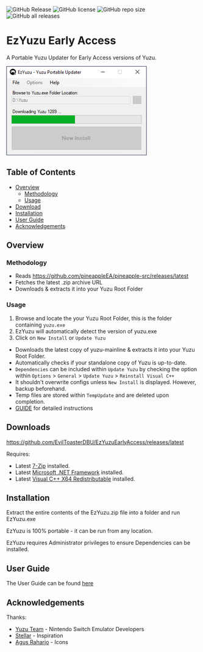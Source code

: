 ![GitHub Release](https://img.shields.io/github/v/release/EvilToasterDBU/EzYuzuEarlyAccess?style=for-the-badge&logo=appveyor)
![GitHub license](https://img.shields.io/github/license/EvilToasterDBU/EzYuzuEarlyAccess?style=for-the-badge&logo=appveyor)
![GitHub repo size](https://img.shields.io/github/repo-size/EvilToasterDBU/EzYuzuEarlyAccess?style=for-the-badge&logo=appveyor)
![GitHub all releases](https://img.shields.io/github/downloads/EvilToasterDBU/EzYuzuEarlyAccess/total?style=for-the-badge&logo=appveyor)

# EzYuzu Early Access

A Portable Yuzu Updater for Early Access versions of Yuzu.


![EzYuzu v1.4.0.0](images/ezyuzu_1400.png)

## Table of Contents

- [Overview](#overview)
  - [Methodology](#methodology)
  - [Usage](#usage)
- [Download](#downloads)
- [Installation](#installation)
- [User Guide](#user-guide)
- [Acknowledgements](#acknowledgements)

## Overview

### Methodology

- Reads https://github.com/pineappleEA/pineapple-src/releases/latest
- Fetches the latest .zip archive URL
- Downloads & extracts it into your Yuzu Root Folder

### Usage

1. Browse and locate the your Yuzu Root Folder, this is the folder containing `yuzu.exe`
2. EzYuzu will automatically detect the version of yuzu.exe
3. Click on `New Install` or `Update Yuzu`

- Downloads the latest copy of yuzu-mainline & extracts it into your Yuzu Root Folder.
- Automatically checks if your standalone copy of Yuzu is up-to-date.
- `Dependencies` can be included within `Update Yuzu` by checking the option within `Options` > `General` > `Update Yuzu` > `Reinstall Visual C++`
- It shouldn't overwrite configs unless `New Install` is displayed. However, backup beforehand.
- Temp files are stored within `TempUpdate` and are deleted upon completion.
- [GUIDE](https://github.com/EvilToasterDBU/EzYuzuEarlyAccess/blob/master/GUIDE.md) for detailed instructions

## Downloads

https://github.com/EvilToasterDBU/EzYuzuEarlyAccess/releases/latest

Requires:
- Latest [7-Zip](https://www.7-zip.org/a/7z2201-x64.msi) installed.
- Latest [Microsoft .NET Framework](https://go.microsoft.com/fwlink/?linkid=2088631) installed.
- Latest [Visual C++ X64 Redistributable](https://aka.ms/vs/16/release/vc_redist.x64.exe) installed.

## Installation

Extract the entire contents of the EzYuzu.zip file into a folder and run EzYuzu.exe

EzYuzu is 100% portable - it can be run from any location.

EzYuzu requires Administrator privileges to ensure Dependencies can be installed.

## User Guide

The User Guide can be found [here](https://github.com/amakvana/EzYuzu/blob/master/GUIDE.md)

## Acknowledgements

Thanks:

- [Yuzu Team](https://yuzu-emu.org/) - Nintendo Switch Emulator Developers
- [Stellar](https://github.com/StellarUpdater/Stellar) - Inspiration
- [Agus Raharjo](https://www.iconfinder.com/agusraharj) - Icons
